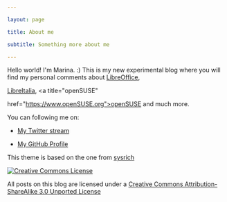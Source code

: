 ```yaml
---

layout: page

title: About me

subtitle: Something more about me

---
```




Hello world! I'm Marina. :) This is my new experimental blog where you will find my personal comments about <a title="LibreOffice" href="https://www.libreoffice.org">LibreOffice</a>, 

<a title="LibreItalia" href="https://www.libreitalia.it">LibreItalia</a>, <a title="openSUSE" 

href="https://www.openSUSE.org">openSUSE</a> and much more.



You can following  me on:



* <a title="Twitter - deneb_alpha" href="https://www.twitter.com/deneb_alpha">My Twitter stream</a>

* <a title="My GitHub Profile" href="https://github.com/deneb-alpha">My GitHub Profile</a>



This theme is based on the one from [sysrich](https://github.com/sysrich/rootco.de-web)   



[![Creative Commons License](https://i.creativecommons.org/l/by-sa/3.0/88x31.png)](http://creativecommons.org/licenses/by-sa/3.0/)  

All posts on this blog are licensed under a [Creative Commons Attribution-ShareAlike 3.0 Unported License](http://creativecommons.org/licenses/by-sa/3.0/)

